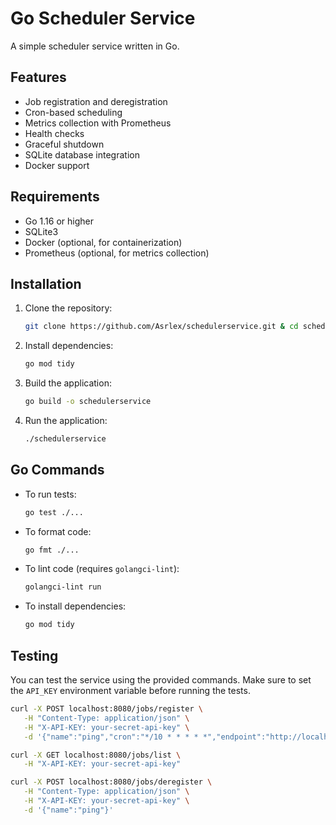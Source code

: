 # Go Scheduler Service

A simple scheduler service written in Go.

## Features

- Job registration and deregistration
- Cron-based scheduling
- Metrics collection with Prometheus
- Health checks
- Graceful shutdown
- SQLite database integration
- Docker support

## Requirements

- Go 1.16 or higher
- SQLite3
- Docker (optional, for containerization)
- Prometheus (optional, for metrics collection)

## Installation

1. Clone the repository:
   ```bash
   git clone https://github.com/Asrlex/schedulerservice.git & cd schedulerservice
   ```

2. Install dependencies:
   ```bash
   go mod tidy
   ```

3. Build the application:
   ```bash
   go build -o schedulerservice
   ```

4. Run the application:
   ```bash
   ./schedulerservice
   ```

## Go Commands

- To run tests:
  ```bash
  go test ./...
  ```
- To format code:
  ```bash
  go fmt ./...
  ```
- To lint code (requires `golangci-lint`):
  ```bash
  golangci-lint run
  ```
- To install dependencies:
  ```bash
  go mod tidy
  ```

## Testing

You can test the service using the provided commands. Make sure to set the `API_KEY` environment variable before running the tests.
```bash
curl -X POST localhost:8080/jobs/register \
   -H "Content-Type: application/json" \
   -H "X-API-KEY: your-secret-api-key" \
   -d '{"name":"ping","cron":"*/10 * * * * *","endpoint":"http://localhost:3000/ping"}'

curl -X GET localhost:8080/jobs/list \
   -H "X-API-KEY: your-secret-api-key"

curl -X POST localhost:8080/jobs/deregister \
   -H "Content-Type: application/json" \
   -H "X-API-KEY: your-secret-api-key" \
   -d '{"name":"ping"}'
```
